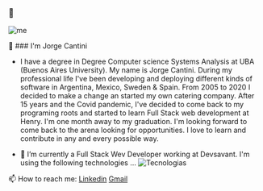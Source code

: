 ### 👋
![me](https://user-images.githubusercontent.com/78605117/134741538-99b044f7-d115-44e5-bb35-f6133ca2154b.jpg)

🔭 ### I'm Jorge Cantini

- I have a degree in Degree Computer science Systems Analysis at UBA (Buenos Aires University). 
  My name is Jorge Cantini. During my professional life I've been developing and deploying different 
  kinds of  software in Argentina, Mexico, Sweden & Spain. 
  From 2005 to 2020 I decided to make a change an started my own catering company. After 15 years 
  and the Covid pandemic, I've decided to come back to my programing roots and started to learn 
  Full Stack web development at Henry. I'm one month away to my graduation. 
  I'm looking forward to come back to the arena looking for opportunities. 
  I love to learn and contribute in any and every possible way.

- 🌱 I’m currently a Full Stack Wev Developer working at Devsavant. I'm using the following technologies ...
![Tecnologias](https://user-images.githubusercontent.com/78605117/134743673-6599de11-4d64-4a81-9669-b51115bbc1d4.jpg)

📫 How to reach me: [Linkedin](https://www.linkedin.com/in/jorge-cantini) [Gmail](mailto:jorge.cantini@gmail.com)

<!--
**jcantini/jcantini** is a ✨ _special_ ✨ repository because its `README.md` (this file) appears on your GitHub profile.

Here are some ideas to get you started:

- 🔭 I’m currently working with the following technologies ...
![Tecnologias](https://user-images.githubusercontent.com/78605117/134743673-6599de11-4d64-4a81-9669-b51115bbc1d4.jpg)
- 🌱 I’m currently learning ...
- 👯 I’m looking to collaborate on ...
- 🤔 I’m looking for help with ...
- 💬 Ask me about ...
- 📫 How to reach me: ...
- 😄 Pronouns: ...
- ⚡ Fun fact: ...
-->
